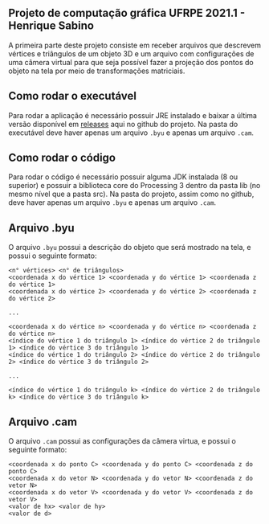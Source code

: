 ## Projeto de computação gráfica UFRPE 2021.1 - Henrique Sabino

A primeira parte deste projeto consiste em receber arquivos que descrevem vértices e triângulos de um objeto 3D e um arquivo com configurações de uma câmera virtual para que seja possível fazer a projeção dos pontos do objeto na tela por meio de transformações matriciais.
## Como rodar o executável

Para rodar a aplicação é necessário possuir JRE instalado e baixar a última versão disponível em [releases](https://github.com/HenriqueSabino/ComputacaoGrafica_Projeto/releases) aqui no github do projeto. Na pasta do executável deve haver apenas um arquivo `.byu` e apenas um arquivo `.cam`.

## Como rodar o código

Para rodar o código é necessário possuir alguma JDK instalada (8 ou superior) e possuir a biblioteca core do Processing 3 dentro da pasta lib (no mesmo nível que a pasta src). Na pasta do projeto, assim como no github, deve haver apenas um arquivo `.byu` e apenas um arquivo `.cam`.

## Arquivo .byu

O arquivo `.byu` possui a descrição do objeto que será mostrado na tela, e possui o seguinte formato:

```
<n° vértices> <n° de triângulos>
<coordenada x do vértice 1> <coordenada y do vértice 1> <coordenada z do vértice 1>
<coordenada x do vértice 2> <coordenada y do vértice 2> <coordenada z do vértice 2>

...

<coordenada x do vértice n> <coordenada y do vértice n> <coordenada z do vértice n>
<índice do vértice 1 do triângulo 1> <índice do vértice 2 do triângulo 1> <índice do vértice 3 do triângulo 1>
<índice do vértice 1 do triângulo 2> <índice do vértice 2 do triângulo 2> <índice do vértice 3 do triângulo 2>

...

<índice do vértice 1 do triângulo k> <índice do vértice 2 do triângulo k> <índice do vértice 3 do triângulo k>
```

## Arquivo .cam

O arquivo `.cam` possui as configurações da câmera virtua, e possui o seguinte formato:

```
<coordenada x do ponto C> <coordenada y do ponto C> <coordenada z do ponto C>
<coordenada x do vetor N> <coordenada y do vetor N> <coordenada z do vetor N>
<coordenada x do vetor V> <coordenada y do vetor V> <coordenada z do vetor V>
<valor de hx> <valor de hy>
<valor de d>
```